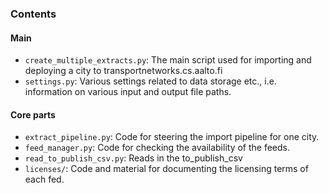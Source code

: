 ### Contents

#### Main

- `create_multiple_extracts.py`:
    The main script used for importing and deploying a city to transportnetworks.cs.aalto.fi
- `settings.py`:
    Various settings related to data storage etc., i.e. information on various input and output file paths.

#### Core parts
- `extract_pipeline.py`:
    Code for steering the import pipeline for one city. 
- `feed_manager.py`:
    Code for checking the availability of the feeds.
- `read_to_publish_csv.py`:
    Reads in the to_publish_csv
- `licenses/`:
    Code and material for documenting the licensing terms of each fed.

